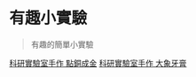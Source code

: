 # 有趣小實驗
> 有趣的簡單小實驗

[科研實驗室手作 點銅成金](/experiment/video-experiment-001)
[科研實驗室手作 大象牙膏](/experiment/video-experiment-002)